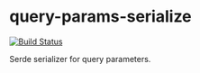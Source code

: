 # query-params-serialize

[![Build Status](https://travis-ci.org/crackcomm/query_params.svg?branch=master)](https://travis-ci.org/crackcomm/query_params)

Serde serializer for query parameters.
